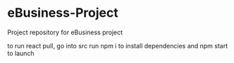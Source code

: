 # eBusiness-Project
Project repository for eBusiness project

to run react pull, go into src run npm i to install dependencies and npm start to launch
